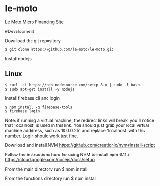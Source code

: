# le-moto
Le Moto Micro Financing Site

#Development

Download the git repository 

    $ git clone https://github.com/le-moto/le-moto.git

Install nodejs

## Linux 

    $ curl -sL https://deb.nodesource.com/setup_8.x | sudo -E bash -
    $ sudo apt-get install -y nodejs

Install firebase cli and login

    $ npm install -g firebase-tools
    $ firebase login

Note: if running a virtual machine, the redirect links will break, you'll notice that 'localhost' is used in this link.  You should just grab your local virtual machine adddress, such as 10.0.0.251 and replace 'localhost' with this number.  Login should work just fine. 

Download and install NVM
https://github.com/creationix/nvm#install-script

Follow the instructions here for using NVM to install npm 6.11.5
https://cloud.google.com/nodejs/docs/setup

From the main directory run 
    $ npm install

From the functions directory run
    $ npm install 
